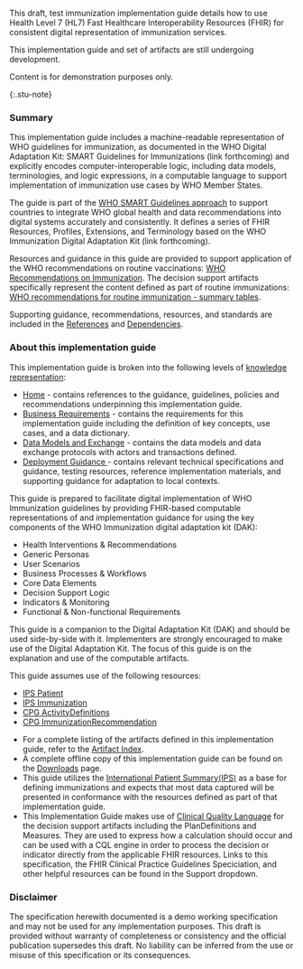 This draft, test immunization implementation guide details how to use Health Level 7 (HL7) Fast Healthcare Interoperability Resources (FHIR) for consistent digital representation of immunization services. 

<div>
<p> This implementation guide and set of artifacts are still undergoing development. </p>
<p> Content is for demonstration purposes only. </p>
</div>{:.stu-note}


### Summary 
This implementation guide includes a machine-readable representation of WHO guidelines for immunization, as documented in the WHO Digital Adaptation Kit: SMART Guidelines for Immunizations (link forthcoming) and explicitly encodes computer-interoperable logic, including data models, terminologies, and logic expressions, in a computable language to support implementation of immunization use cases by WHO Member States.

The guide is part of the [WHO SMART Guidelines approach](https://www.who.int/teams/digital-health-and-innovation/smart-guidelines) to support countries to integrate WHO global health and data recommendations into digital systems accurately and consistently. It defines a series of FHIR Resources, Profiles, Extensions, and Terminology based on the WHO Immunization Digital Adaptation Kit (link forthcoming). 

Resources and guidance in this guide are provided to support application of the WHO recommendations on routine vaccinations:
[WHO Recommendations on Immunization](https://www.who.int/teams/immunization-vaccines-and-biologicals). The decision support artifacts specifically represent the content defined as part of routine immunizations: [WHO recommendations for routine immunization - summary tables](https://www.who.int/teams/immunization-vaccines-and-biologicals/policies/who-recommendations-for-routine-immunization---summary-tables).

Supporting guidance, recommendations, resources, and standards are included in the <a href="references.html">References</a> and <a href="dependencies.html">Dependencies</a>.

### About this implementation guide

This implementation guide is broken into the following levels of [knowledge representation](https://hl7.org/fhir/uv/cpg/documentation-approach-06-01-levels-of-knowledge-representation.html):
- <a href="index.html">Home</a> - contains references to the guidance, guidelines, policies and recommendations underpinning this implementation guide.
- <a href="business-requirements.html">Business Requirements</a> - contains the requirements for this implementation guide including the definition of key concepts, use cases, and a data dictionary.      
- <a href="data-models-and-exchange.html">Data Models and Exchange</a> - contains the data models and data exchange protocols with actors and transactions defined.
- <a href="deployment.html">Deployment Guidance </a> - contains relevant technical specifications and guidance, testing resources, reference implementation materials, and supporting guidance for adaptation to local contexts.

This guide is prepared to facilitate digital implementation of WHO Immunization guidelines by providing FHIR-based computable representations of and implementation guidance for using the key components of the WHO Immunization digital adaptation kit (DAK):

* Health Interventions & Recommendations
* Generic Personas
* User Scenarios
* Business Processes & Workflows
* Core Data Elements
* Decision Support Logic
* Indicators & Monitoring
* Functional & Non-functional Requirements

This guide is a companion to the Digital Adaptation Kit (DAK) and should be used side-by-side with it. Implementers are strongly encouraged to make use of the Digital Adaptation Kit. The focus of this guide is on the explanation and use of the computable artifacts.

This guide assumes use of the following resources: 
* [IPS Patient](http://hl7.org/fhir/uv/ips/StructureDefinition/Patient-uv-ips)
* [IPS Immunization](http://hl7.org/fhir/uv/ips/StructureDefinition/Immunization-uv-ips)
* [CPG ActivityDefinitions](https://hl7.org/fhir/uv/cpg/artifacts.html#activitydefinition-index)
* [CPG ImmunizationRecommendation](http://hl7.org/fhir/uv/cpg/StructureDefinition/cpg-immunizationrecommendation)

- For a complete listing of the artifacts defined in this implementation guide, refer to the [Artifact Index](artifacts.html).
- A complete offline copy of this implementation guide can be found on the [Downloads](downloads.html) page.
- This guide utilizes the [International Patient Summary(IPS)](https://hl7.org/fhir/uv/ips/) as a base for defining immunizations and expects that most data captured will be presented in conformance with the resources defined as part of that implementation guide. 
- This Implementation Guide makes use of [Clinical Quality Language](https://cql.hl7.org/) for the decision support artifacts including the PlanDefinitions and Measures. They are used to express how a calculation should occur and can be used with a CQL engine in order to process the decision or indicator directly from the applicable FHIR resources. Links to this specification, the FHIR Clinical Practice Guidelines Speciciation, and other helpful resources can be found in the Support dropdown.

### Disclaimer
The specification herewith documented is a demo working specification and may not be used for any implementation purposes. This draft is provided without warranty of completeness or consistency and the official publication supersedes this draft. No liability can be inferred from the use or misuse of this specification or its consequences.
